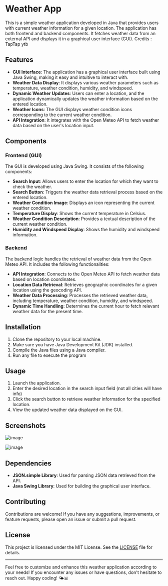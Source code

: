 # Weather App

This is a simple weather application developed in Java that provides users with current weather information for a given location. The application has both frontend and backend components. It fetches weather data from an external API and displays it in a graphical user interface (GUI). Credits : TapTap ytb

## Features

- **GUI Interface**: The application has a graphical user interface built using Java Swing, making it easy and intuitive to interact with.
- **Weather Data Display**: It displays various weather parameters such as temperature, weather condition, humidity, and windspeed.
- **Dynamic Weather Updates**: Users can enter a location, and the application dynamically updates the weather information based on the entered location.
- **Weather Icons**: The GUI displays weather condition icons corresponding to the current weather condition.
- **API Integration**: It integrates with the Open Meteo API to fetch weather data based on the user's location input.

## Components

### Frontend (GUI)

The GUI is developed using Java Swing. It consists of the following components:

- **Search Input**: Allows users to enter the location for which they want to check the weather.
- **Search Button**: Triggers the weather data retrieval process based on the entered location.
- **Weather Condition Image**: Displays an icon representing the current weather condition.
- **Temperature Display**: Shows the current temperature in Celsius.
- **Weather Condition Description**: Provides a textual description of the current weather condition.
- **Humidity and Windspeed Display**: Shows the humidity and windspeed information.

### Backend

The backend logic handles the retrieval of weather data from the Open Meteo API. It includes the following functionalities:

- **API Integration**: Connects to the Open Meteo API to fetch weather data based on location coordinates.
- **Location Data Retrieval**: Retrieves geographic coordinates for a given location using the geocoding API.
- **Weather Data Processing**: Processes the retrieved weather data, including temperature, weather condition, humidity, and windspeed.
- **Dynamic Time Handling**: Determines the current hour to fetch relevant weather data for the present time.

## Installation

1. Clone the repository to your local machine.
2. Make sure you have Java Development Kit (JDK) installed.
3. Compile the Java files using a Java compiler.
4. Run any file to execute the program

## Usage

1. Launch the application.
2. Enter the desired location in the search input field (not all cities will have info)
3. Click the search button to retrieve weather information for the specified location.
4. View the updated weather data displayed on the GUI.

## Screenshots
![image](https://github.com/Mansko09/WeatherApp/assets/127218021/1f8eafdc-4393-424d-b71a-cc244adc2052)

![image](https://github.com/Mansko09/WeatherApp/assets/127218021/69e31464-8e3d-4ba6-8e96-b53fb4a22360)


## Dependencies

- **JSON.simple Library**: Used for parsing JSON data retrieved from the API.
- **Java Swing Library**: Used for building the graphical user interface.

## Contributing

Contributions are welcome! If you have any suggestions, improvements, or feature requests, please open an issue or submit a pull request.

## License

This project is licensed under the MIT License. See the [LICENSE](LICENSE) file for details.

---

Feel free to customize and enhance this weather application according to your needs! If you encounter any issues or have questions, don't hesitate to reach out. Happy coding! 🌤️📊
